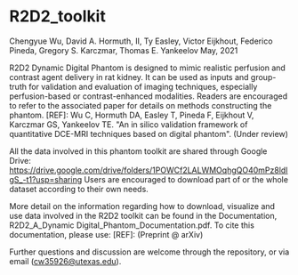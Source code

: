 # R2D2_toolkit

Chengyue Wu, David A. Hormuth, II, Ty Easley, Victor Eijkhout, Federico Pineda, Gregory S. Karczmar, Thomas E. Yankeelov
May, 2021


R2D2 Dynamic Digital Phantom is designed to mimic realistic perfusion and contrast agent delivery in rat kidney. It can be used as inputs and group-truth for validation and evaluation of imaging techniques, especially perfusion-based or contrast-enhanced modalities. Readers are encouraged to refer to the associated paper for details on methods constructing the phantom. 
[REF]: Wu C, Hormuth DA, Easley T, Pineda F, Eijkhout V, Karczmar GS, Yankeelov TE. "An in silico validation framework of quantitative DCE-MRI techniques based on digital phantom". (Under review)

All the data involved in this phantom toolkit are shared through Google Drive: https://drive.google.com/drive/folders/1POWCf2LALWMOqhgQO40mPz8ldIgS_-t1?usp=sharing
Users are encouraged to download part of or the whole dataset according to their own needs.

More detail on the information regarding how to download, visualize and use data involved in the R2D2 toolkit can be found in the Documentation, R2D2_A_Dynamic Digital_Phantom_Documentation.pdf. To cite this documentation, please use:
[REF]: (Preprint @ arXiv)

Further questions and discussion are welcome through the repository, or via email (cw35926@utexas.edu).




